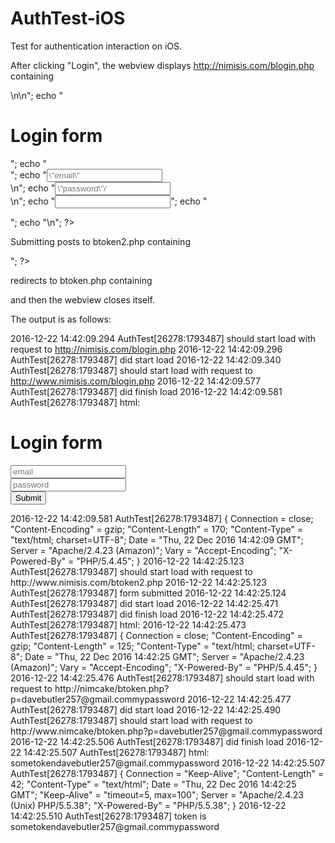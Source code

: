 # AuthTest-iOS

Test for authentication interaction on iOS. 

After clicking "Login", the webview displays http://nimisis.com/blogin.php containing

<?php
echo "<html>\n<body>\n";
echo "<h1>Login form</h1>";
echo "<form method=\"POST\" action=\"btoken2.php\">";
echo "<input type=\"text\" placeholder=\"email\" name=\"email\"/><br />\n";
echo "<input type=\"password\" name=\"password\" placeholder=\"password\"/><br />\n";
echo "<input type=\"submit\"/>";
echo "</form>";
echo "</body>\n</html>";
?>

Submitting posts to btoken2.php containing

<?php
$p = "";
if (isset($_POST)) {
	$p = implode($_POST);
}
echo "<head><meta http-equiv=\"refresh\" content=\"0; url=http://nimcake/btoken.php?p=".$p."\" /></head>";
?>

redirects to btoken.php containing

<?php
echo "sometoken";
if (isset($_GET['p'])) {
	echo $_GET['p'];
}
?>

and then the webview closes itself.

The output is as follows:

2016-12-22 14:42:09.294 AuthTest[26278:1793487] should start load with request to http://nimisis.com/blogin.php
2016-12-22 14:42:09.296 AuthTest[26278:1793487] did start load
2016-12-22 14:42:09.340 AuthTest[26278:1793487] should start load with request to http://www.nimisis.com/blogin.php
2016-12-22 14:42:09.577 AuthTest[26278:1793487] did finish load
2016-12-22 14:42:09.581 AuthTest[26278:1793487] html: 
<h1>Login form</h1><form method="POST" action="btoken2.php"><input type="text" placeholder="email" name="email"><br>
<input type="password" name="password" placeholder="password"><br>
<input type="submit"></form>
2016-12-22 14:42:09.581 AuthTest[26278:1793487] {
    Connection = close;
    "Content-Encoding" = gzip;
    "Content-Length" = 170;
    "Content-Type" = "text/html; charset=UTF-8";
    Date = "Thu, 22 Dec 2016 14:42:09 GMT";
    Server = "Apache/2.4.23 (Amazon)";
    Vary = "Accept-Encoding";
    "X-Powered-By" = "PHP/5.4.45";
}
2016-12-22 14:42:25.123 AuthTest[26278:1793487] should start load with request to http://www.nimisis.com/btoken2.php
2016-12-22 14:42:25.123 AuthTest[26278:1793487] form submitted
2016-12-22 14:42:25.124 AuthTest[26278:1793487] did start load
2016-12-22 14:42:25.471 AuthTest[26278:1793487] did finish load
2016-12-22 14:42:25.472 AuthTest[26278:1793487] html: 
2016-12-22 14:42:25.473 AuthTest[26278:1793487] {
    Connection = close;
    "Content-Encoding" = gzip;
    "Content-Length" = 125;
    "Content-Type" = "text/html; charset=UTF-8";
    Date = "Thu, 22 Dec 2016 14:42:25 GMT";
    Server = "Apache/2.4.23 (Amazon)";
    Vary = "Accept-Encoding";
    "X-Powered-By" = "PHP/5.4.45";
}
2016-12-22 14:42:25.476 AuthTest[26278:1793487] should start load with request to http://nimcake/btoken.php?p=davebutler257@gmail.commypassword
2016-12-22 14:42:25.477 AuthTest[26278:1793487] did start load
2016-12-22 14:42:25.490 AuthTest[26278:1793487] should start load with request to http://www.nimcake/btoken.php?p=davebutler257@gmail.commypassword
2016-12-22 14:42:25.506 AuthTest[26278:1793487] did finish load
2016-12-22 14:42:25.507 AuthTest[26278:1793487] html: sometokendavebutler257@gmail.commypassword
2016-12-22 14:42:25.507 AuthTest[26278:1793487] {
    Connection = "Keep-Alive";
    "Content-Length" = 42;
    "Content-Type" = "text/html";
    Date = "Thu, 22 Dec 2016 14:42:25 GMT";
    "Keep-Alive" = "timeout=5, max=100";
    Server = "Apache/2.4.23 (Unix) PHP/5.5.38";
    "X-Powered-By" = "PHP/5.5.38";
}
2016-12-22 14:42:25.510 AuthTest[26278:1793487] token is sometokendavebutler257@gmail.commypassword